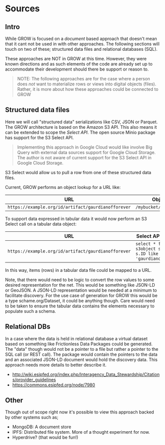 # Sources

## Intro

While GROW is focused on a _document_ based approach that doesn't mean that it 
cant not be used in with other approaches.  The following sections will touch 
on two of these; structured data files and relational databases (SQL).

These approaches are NOT in GROW at this time.  However, they were known directions 
and as such elements of the code are already set up to accommodate their development 
should there be support or reason to.  

> NOTE:  The following approaches are for the case where a person does _not_ want 
> to materialize rows or views into digital objects (files).  Rather, it is more about
> how these approaches could be connected to GROW

## Structured data files

Here we will call "structured data" serializations like CSV, JSON or Parquet.  The 
GROW architecture is based on the Amazon S3 API.  This also means it can be extended
to scope the  _Select API_. The open source Minio package has support for the S3 Select API.  

> Implementing this approach in Google Cloud would like involve Big Query with external data sources support for 
> Google Cloud Storage.  The author is not aware of current support for the S3 Select API in Google Cloud Storage. 

S3 Select would allow us to pull a row from one of these structured data files.  


Current, GROW performs an object lookup for a URL like:


| URL                                                     | Object (Bucket +  Prefix)                  |
|---------------------------------------------------------|--------------------------------------------|
| ```https://example.org/id/artifact/gaurdianofforever``` | ```/mybucket/artifact/gaurdianofforever``` |

To support data expressed in tabular data it would now perform an S3 Select call on a tabular data object:

| URL                                                     | Select API example                  |
|---------------------------------------------------------|--------------------------------------------|
| ```https://example.org/id/artifact/gaurdianofforever``` | ```select * from s3object s where s.ID like 'gaurdianofforever' ``` |

In this way, items (rows) in a tabular data file could be mapped to a URL.

Note, that there would need to be logic to convert the row values to some desired representation for the net.
This would be something like JSON-LD or GeoJSON.  A JSON-LD representation would be needed at a minimum to facilitate 
discovery.  For the use case of generation for GROW this would be a type schame.org/Dataset, it could be anything though.
Care would need to be taken to ensure the tabular data contains the elements necessary to populate such a schema. 


## Relational DBs

In a case where the data is held in relational database a virtual dataset based on something
like Frictionless Data Packages could be generated.  The "data" though would not be a pointer to a file
but rather a pointer to the SQL call (or REST call).    The package would contain the pointers to the data
and an associated JSON-LD document would hold the discovery data.  This approach needs more details to better 
describe it.  

* http://wiki.esipfed.org/index.php/Interagency_Data_Stewardship/Citations/provider_guidelines 
* https://commons.esipfed.org/node/7980 

## Other

Though out of scope right now it's possible to view this approach backed by other 
systems such as;

* MongoDB:  A document store
* IPFS: Distributed file system.  More of a thought experiment for now. 
* Hyperdrive?   (that would be fun!)
